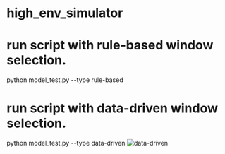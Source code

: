 # high_env_simulator

# run script with rule-based window selection.
python model_test.py --type rule-based




# run script with data-driven window selection.

python model_test.py --type data-driven
![data-driven](https://user-images.githubusercontent.com/80379828/112782768-63d43f80-9080-11eb-8ea9-a2a45fb57bc1.gif)
